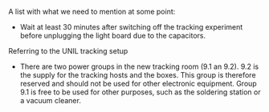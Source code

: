 A list with what we need to mention at some point:

- Wait at least 30 minutes after switching off the tracking experiment before
unplugging the light board due to the capacitors.

Referring to the UNIL tracking setup
- There are two power groups in the new tracking room (9.1 an 9.2). 9.2 is the
supply for the tracking hosts and the boxes. This group is therefore reserved
and should not be used for other electronic equipment. Group 9.1 is free to be
used for other purposes, such as the soldering station or a vacuum cleaner.
